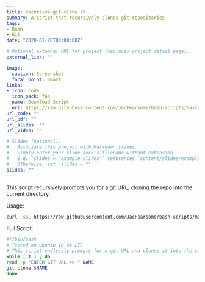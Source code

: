```yaml
---
title: recursive-git-clone.sh
summary: A script that recursively clones git repositories
tags:
- Bash
- Git
date: "2020-01-20T00:00:00Z"

# Optional external URL for project (replaces project detail page).
external_link: ""

image:
  caption: Screenshot
  focal_point: Smart
links:
- icon: code
  icon_pack: fas
  name: Download Script
  url: https://raw.githubusercontent.com/JacFearsome/bash-scripts/master/git-scripts/recursive-git-clone.sh
url_code: ""
url_pdf: ""
url_slides: ""
url_video: ""

# Slides (optional).
#   Associate this project with Markdown slides.
#   Simply enter your slide deck's filename without extension.
#   E.g. `slides = "example-slides"` references `content/slides/example-slides.md`.
#   Otherwise, set `slides = ""`.
slides: ""
---
```

This script recursively prompts you for a git URL, cloning the repo into the current directory.

Usage:
```sh
curl -sSL https://raw.githubusercontent.com/JacFearsome/bash-scripts/master/git-scripts/recursive-git-clone.sh | bash
```
Full Script:
```sh
#!/bin/bash
# Tested on Ubuntu 18.04 LTS
# This script endlessly prompts for a git URL and clones it into the current directory
while [ 1 ] ; do
read -p "ENTER GIT URL >> " NAME
git clone $NAME
done
```
